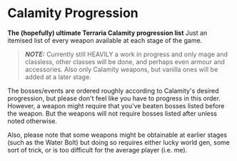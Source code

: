 # Calamity Progression
**The (hopefully) ultimate Terraria Calamity progression list**
Just an itemised list of every weapon available at each stage of the game. 
> **_NOTE:_** Currently still HEAVILY a work in progress and only mage and classless, other classes will be done, and perhaps even armour and accessories. Also only Calamity weapons, but vanilla ones will be added at a later stage.

The bosses/events are ordered roughly according to Calamity's desired progression, but please don't feel like you have to progress in this order. However, a weapon might require that you've beaten bosses listed before the weapon. But the weapons will not require bosses listed after unless noted otherwise. 

Also, please note that some weapons might be obtainable at earlier stages (such as the Water Bolt) but doing so requires either lucky world gen, some sort of trick, or is too difficult for the average player (i.e. me).
